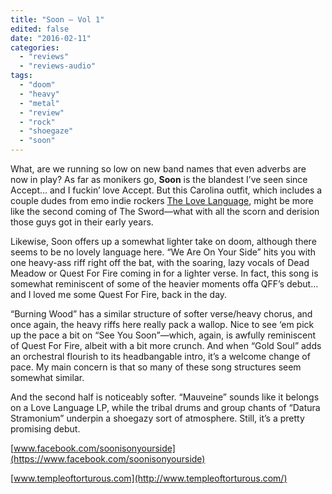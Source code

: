 ```yaml
---
title: "Soon – Vol 1"
edited: false
date: "2016-02-11"
categories:
  - "reviews"
  - "reviews-audio"
tags:
  - "doom"
  - "heavy"
  - "metal"
  - "review"
  - "rock"
  - "shoegaze"
  - "soon"
---
```


What, are we running so low on new band names that even adverbs are now in play? As far as monikers go, **Soon** is the blandest I’ve seen since Accept… and I fuckin’ love Accept. But this Carolina outfit, which includes a couple dudes from emo indie rockers [The Love Language](https://www.youtube.com/watch?v=tyNSUZh0toE), might be more like the second coming of The Sword—what with all the scorn and derision those guys got in their early years.

Likewise, Soon offers up a somewhat lighter take on doom, although there seems to be no lovely language here. “We Are On Your Side” hits you with one heavy-ass riff right off the bat, with the soaring, lazy vocals of Dead Meadow or Quest For Fire coming in for a lighter verse. In fact, this song is somewhat reminiscent of some of the heavier moments offa QFF’s debut… and I loved me some Quest For Fire, back in the day.

“Burning Wood” has a similar structure of softer verse/heavy chorus, and once again, the heavy riffs here really pack a wallop. Nice to see ‘em pick up the pace a bit on “See You Soon”—which, again, is awfully reminiscent of Quest For Fire, albeit with a bit more crunch. And when “Gold Soul” adds an orchestral flourish to its headbangable intro, it’s a welcome change of pace. My main concern is that so many of these song structures seem somewhat similar.

And the second half is noticeably softer. “Mauveine” sounds like it belongs on a Love Language LP, while the tribal drums and group chants of “Datura Stramonium” underpin a shoegazy sort of atmosphere. Still, it’s a pretty promising debut.

[www.facebook.com/soonisonyourside](https://www.facebook.com/soonisonyourside)

[www.templeoftorturous.com](http://www.templeoftorturous.com/)
